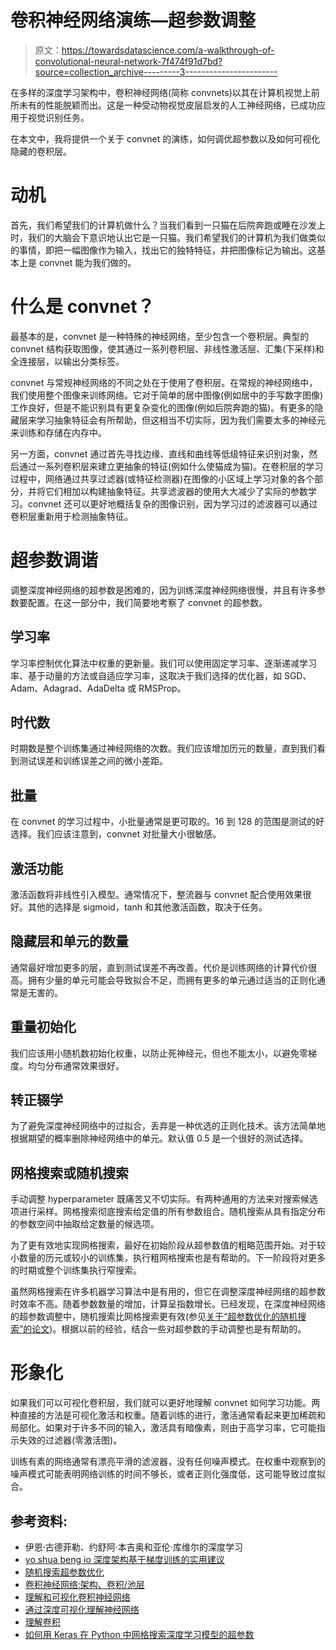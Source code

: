 # 卷积神经网络演练—超参数调整

> 原文：<https://towardsdatascience.com/a-walkthrough-of-convolutional-neural-network-7f474f91d7bd?source=collection_archive---------3----------------------->

在多样的深度学习架构中，卷积神经网络(简称 convnets)以其在计算机视觉上前所未有的性能脱颖而出。这是一种受动物视觉皮层启发的人工神经网络，已成功应用于视觉识别任务。

在本文中，我将提供一个关于 convnet 的演练，如何调优超参数以及如何可视化隐藏的卷积层。

# 动机

首先，我们希望我们的计算机做什么？当我们看到一只猫在后院奔跑或睡在沙发上时，我们的大脑会下意识地认出它是一只猫。我们希望我们的计算机为我们做类似的事情，即把一幅图像作为输入，找出它的独特特征，并把图像标记为输出。这基本上是 convnet 能为我们做的。

# 什么是 convnet？

最基本的是，convnet 是一种特殊的神经网络，至少包含一个卷积层。典型的 convnet 结构获取图像，使其通过一系列卷积层、非线性激活层、汇集(下采样)和全连接层，以输出分类标签。

convnet 与常规神经网络的不同之处在于使用了卷积层。在常规的神经网络中，我们使用整个图像来训练网络。它对于简单的居中图像(例如居中的手写数字图像)工作良好，但是不能识别具有更复杂变化的图像(例如后院奔跑的猫)。有更多的隐藏层来学习抽象特征会有所帮助，但这相当不切实际，因为我们需要太多的神经元来训练和存储在内存中。

另一方面，convnet 通过首先寻找边缘、直线和曲线等低级特征来识别对象，然后通过一系列卷积层来建立更抽象的特征(例如什么使猫成为猫)。在卷积层的学习过程中，网络通过共享过滤器(或特征检测器)在图像的小区域上学习对象的各个部分，并将它们相加以构建抽象特征。共享滤波器的使用大大减少了实际的参数学习。convnet 还可以更好地概括复杂的图像识别，因为学习过的滤波器可以通过卷积层重新用于检测抽象特征。

# 超参数调谐

调整深度神经网络的超参数是困难的，因为训练深度神经网络很慢，并且有许多参数要配置。在这一部分中，我们简要地考察了 convnet 的超参数。

## 学习率

学习率控制优化算法中权重的更新量。我们可以使用固定学习率、逐渐递减学习率、基于动量的方法或自适应学习率，这取决于我们选择的优化器，如 SGD、Adam、Adagrad、AdaDelta 或 RMSProp。

## 时代数

时期数是整个训练集通过神经网络的次数。我们应该增加历元的数量，直到我们看到测试误差和训练误差之间的微小差距。

## 批量

在 convnet 的学习过程中，小批量通常是更可取的。16 到 128 的范围是测试的好选择。我们应该注意到，convnet 对批量大小很敏感。

## 激活功能

激活函数将非线性引入模型。通常情况下，整流器与 convnet 配合使用效果很好。其他的选择是 sigmoid，tanh 和其他激活函数，取决于任务。

## 隐藏层和单元的数量

通常最好增加更多的层，直到测试误差不再改善。代价是训练网络的计算代价很高。拥有少量的单元可能会导致拟合不足，而拥有更多的单元通过适当的正则化通常是无害的。

## 重量初始化

我们应该用小随机数初始化权重，以防止死神经元，但也不能太小，以避免零梯度。均匀分布通常效果很好。

## 转正辍学

为了避免深度神经网络中的过拟合，丢弃是一种优选的正则化技术。该方法简单地根据期望的概率删除神经网络中的单元。默认值 0.5 是一个很好的测试选择。

## 网格搜索或随机搜索

手动调整 hyperparameter 既痛苦又不切实际。有两种通用的方法来对搜索候选项进行采样。网格搜索彻底搜索给定值的所有参数组合。随机搜索从具有指定分布的参数空间中抽取给定数量的候选项。

为了更有效地实现网格搜索，最好在初始阶段从超参数值的粗略范围开始。对于较小数量的历元或较小的训练集，执行粗网格搜索也是有帮助的。下一阶段将对更多的时期或整个训练集执行窄搜索。

虽然网格搜索在许多机器学习算法中是有用的，但它在调整深度神经网络的超参数时效率不高。随着参数数量的增加，计算呈指数增长。已经发现，在深度神经网络的超参数调整中，随机搜索比网格搜索更有效(参见[关于“超参数优化的随机搜索”的论文](http://www.jmlr.org/papers/volume13/bergstra12a/bergstra12a.pdf))。根据以前的经验，结合一些对超参数的手动调整也是有帮助的。

# 形象化

如果我们可以可视化卷积层，我们就可以更好地理解 convnet 如何学习功能。两种直接的方法是可视化激活和权重。随着训练的进行，激活通常看起来更加稀疏和局部化。如果对于许多不同的输入，激活具有暗像素，则由于高学习率，它可能指示失效的过滤器(零激活图)。

训练有素的网络通常有漂亮平滑的滤波器，没有任何噪声模式。在权重中观察到的噪声模式可能表明网络训练的时间不够长，或者正则化强度低，这可能导致过度拟合。

## 参考资料:

*   伊恩·古德菲勒、约舒阿·本吉奥和亚伦·库维尔的深度学习
*   [yo shua beng io 深度架构基于梯度训练的实用建议](https://arxiv.org/abs/1206.5533)
*   [随机搜索超参数优化](http://www.jmlr.org/papers/volume13/bergstra12a/bergstra12a.pdf)
*   [卷积神经网络:架构、卷积/池层](http://cs231n.github.io/convolutional-networks/)
*   [理解和可视化卷积神经网络](http://cs231n.github.io/understanding-cnn/)
*   [通过深度可视化理解神经网络](http://yosinski.com/deepvis)
*   [理解卷积](http://colah.github.io/posts/2014-07-Understanding-Convolutions/)
*   [如何用 Keras 在 Python 中网格搜索深度学习模型的超参数](http://machinelearningmastery.com/grid-search-hyperparameters-deep-learning-models-python-keras/)